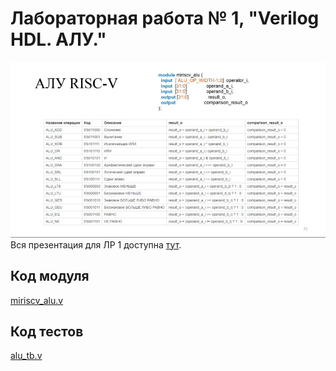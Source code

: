 # Лабораторная работа № 1, "Verilog HDL. АЛУ."  
![Задание](pics/task.jpg)  
Вся презентация для ЛР 1 доступна [тут](https://drive.google.com/file/d/1qmmbdWXvjalsUUMOXn2I_4a42hmnYLrs/view?usp=sharing).
## Код модуля
[miriscv_alu.v](miriscv_alu.v)  

## Код тестов
[alu_tb.v](alu_tb.v)  

